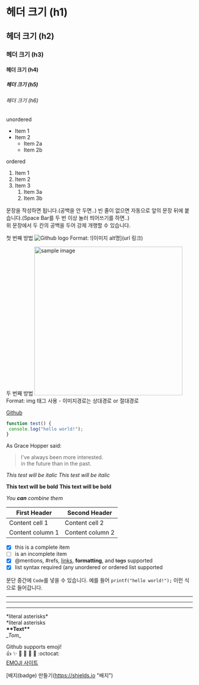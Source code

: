 # 헤더 크기 (h1)
## 헤더 크기 (h2)
### 헤더 크기 (h3)
#### 헤더 크기 (h4)
##### 헤더 크기 (h5)
###### 헤더 크기 (h6)

unordered
* Item 1
* Item 2
  * Item 2a
  * Item 2b
 
ordered
1. Item 1
1. Item 2
1. Item 3
   1. Item 3a
   1. Item 3b

문장을 작성하면 됩니다.(공백을 안 두면..)
빈 줄이 없으면 자동으로 앞의 문장 뒤에 붙습니다.(Space Bar를 두 번 이상 눌러 띄어쓰기를 하면..)  
위 문장에서 두 칸의 공백을 두어 강제 개행할 수 있습니다.

첫 번째 방법
![Github logo](/나무.jpg)
Format: ![이미지 alt명](url 링크)

두 번째 방법
<a href="#"><img src="https://github.com/jeuskim/test/나무.jpg" width="400px" alt="sample image"></a>
Format: img 태그 사용 - 이미지경로는 상대경로 or 절대경로

[Github](http://github.com "깃허브")

```javascript
function test() {
 console.log("hello world!");
}
```

As Grace Hopper said:

> I've always been more interested.  
> in the future than in the past.

*This test will be italic*
_This test will be italic_

**This text will be bold**
__This text will be bold__

*You **can** combine them*

First Header | Second Header
------------ | -------------
Content cell 1 | Content cell 2
Content column 1 | Content column 2

- [x] this is a complete item
- [ ] is an incomplete item
- [x] @mentions, #refs, [links](), **formatting**, and <del>tags</del> supported
- [x] list syntax required (any unordered or ordered list supported

문단 중간에 `Code`를 넣을 수 있습니다.
예를 들어 `printf("hello world!");` 이런 식으로 들어갑니다.

---
***
___

\*literal asterisks\*  
*literal asterisks  
__\*\*Text\*\*__  
_\_Tom\__  

Github supports emoji!  
:+1: :sparkles: :camel: :tada: :rocket: :metal: :octocat:  
[EMOJI 사이트](http://emoji-cheat-sheet.com "이모지")  

[배지(badge) 만들기(https://shields.io "배지")
